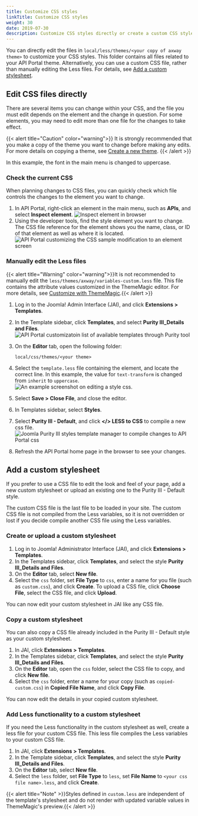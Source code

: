 ```yaml
---
title: Customize CSS styles
linkTitle: Customize CSS styles
weight: 30
date: 2019-07-30
description: Customize CSS styles directly or create a custom CSS stylesheet.
---
```


You can directly edit the files in `local/less/themes/<your copy of axway theme>` to customize your CSS styles. This folder contains all files related to your API Portal theme. Alternatively, you can use a custom CSS file, rather than manually editing the Less files. For details, see [Add a custom stylesheet](#add-a-custom-stylesheet).

## Edit CSS files directly

There are several items you can change within your CSS, and the file you must edit depends on the element and the change in question. For some elements, you may need to edit more than one file for the changes to take effect.

{{< alert title="Caution" color="warning">}}
It is strongly recommended that you make a copy of the theme you want to change before making any edits. For more details on copying a theme, see [Create a new theme](/docs/apim_administration/apiportal_admin/customize_getting_started/#create-a-new-theme).
{{< /alert >}}

In this example, the font in the main menu is changed to uppercase.

### Check the current CSS

When planning changes to CSS files, you can quickly check which file controls the changes to the element you want to change.

1. In API Portal, right-click an element in the main menu, such as **APIs**, and select **Inspect element**.
    ![Inspect element in browser](/Images/APIPortal/cssselectelement.png)
2. Using the developer tools, find the style element you want to change. The CSS file reference for the element shows you the name, class, or ID of that element as well as where it is located.
    ![API Portal customizing the CSS sample modification to an element screen](/Images/APIPortal/csssamplemod.png)

### Manually edit the Less files

{{< alert title="Warning" color="warning">}}It is not recommended to manually edit the `less/themes/axway/variables-custom.less` file. This file contains the attribute values customized in the ThemeMagic editor. For more details, see [Customize with ThemeMagic](/docs/apim_administration/apiportal_admin/customize_getting_started/#customize-with-thememagic).{{< /alert >}}

1. Log in to the Joomla! Admin Interface (JAI), and click **Extensions > Templates**.
2. In the Template sidebar, click **Templates**, and select **Purity III_Details and Files**.
    ![API Portal customizatoin list of available templates through Purity tool](/Images/APIPortal/customation_puritIII_detailsandfiles.png)
3. On the **Editor** tab, open the following folder:

    ```
    local/css/themes/<your theme>
    ```

4. Select the `template.less` file containing the element, and locate the correct line. In this example, the value for `text-transform` is changed from `inherit` to `uppercase`.
    ![An example screenshot on editing a style css.](/Images/APIPortal/cssjoomlasamplecodechange.png)
5. Select **Save > Close File**, and close the editor.
6. In Templates sidebar, select **Styles**.
7. Select **Purity III - Default**, and click **</> LESS to CSS** to compile a new css file.
    ![Joomla Purity III styles template manager to compile changes to API Portal css](/Images/APIPortal/csspuriistylesconfig.png)
8. Refresh the API Portal home page in the browser to see your changes.

## Add a custom stylesheet

If you prefer to use a CSS file to edit the look and feel of your page, add a new custom stylesheet or upload an existing one to the Purity III - Default style.

The custom CSS file is the last file to be loaded in your site. The custom CSS file is not compiled from the Less variables, so it is not overridden or lost if you decide compile another CSS file using the Less variables.

### Create or upload a custom stylesheet

1. Log in to Joomla! Administrator Interface (JAI), and click **Extensions > Templates**.
2. In the Templates sidebar, click **Templates**, and select the style **Purity III_Details and Files**.
3. On the **Editor** tab, select **New file**.
4. Select the `css` folder, set **File Type** to `css`, enter a name for you file (such as `custom.css`), and click **Create**. To upload a CSS file, click **Choose File**, select the CSS file, and click **Upload**.

You can now edit your custom stylesheet in JAI like any CSS file.

### Copy a custom stylesheet

You can also copy a CSS file already included in the Purity III - Default style as your custom stylesheet.

1. In JAI, click **Extensions > Templates**.
2. In the Templates sidebar, click **Templates**, and select the style **Purity III_Details and Files**.
3. On the **Editor** tab, open the `css` folder, select the CSS file to copy, and click **New file**.
4. Select the `css` folder, enter a name for your copy (such as `copied-custom.css`) in **Copied File Name**, and click **Copy File**.

You can now edit the details in your copied custom stylesheet.

### Add Less functionality to a custom stylesheet

If you need the Less functionality in the custom stylesheet as well, create a less file for your custom CSS file. This less file compiles the Less variables to your custom CSS file.

1. In JAI, click **Extensions > Templates**.
2. In the Template sidebar, click **Templates**, and select the style **Purity III_Details and Files**.
3. On the **Editor** tab, select **New file**.
4. Select the `less` folder, set **File Type** to `less`, set **File Name** to `<your css file name>.less`, and click **Create**.

{{< alert title="Note" >}}Styles defined in `custom.less` are independent of the template's stylesheet and do not render with updated variable values in ThemeMagic's preview.{{< /alert >}}
